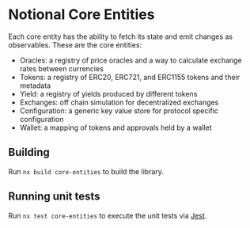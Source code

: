 # Notional Core Entities

Each core entity has the ability to fetch its state and emit changes as observables. These are the core entities:

- Oracles: a registry of price oracles and a way to calculate exchange rates between currencies
- Tokens: a registry of ERC20, ERC721, and ERC1155 tokens and their metadata
- Yield: a registry of yields produced by different tokens
- Exchanges: off chain simulation for decentralized exchanges
- Configuration: a generic key value store for protocol specific configuration
- Wallet: a mapping of tokens and approvals held by a wallet

## Building

Run `nx build core-entities` to build the library.

## Running unit tests

Run `nx test core-entities` to execute the unit tests via [Jest](https://jestjs.io).
